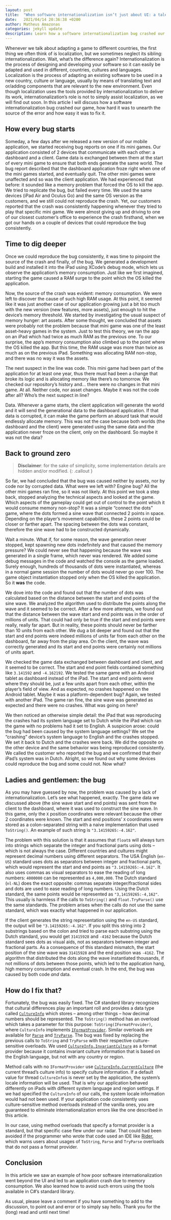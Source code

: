 ```yaml
---
layout: post
title:  "When software internationalization isn’t just about UI: a tale of how a parsing error crashed our game"
date:   2021/04/14 20:36:38 +0200
author: Matheus Amazonas
categories: jekyll update
description: Learn how a software internationalization bug crashed our game, how hard it was to unearth the source of the error and how easy it was to fix it.
---
```

Whenever we talk about adapting a game to different countries, the first thing we often think of is localization, but we sometimes neglect its sibling: internationalization. Wait, what’s the difference again? Internationalization is the process of designing and developing your software so it can easily be adapted and used in different, countries, cultures and languages. Localization is the process of adapting an existing software to be used in a new country, culture or language, usually by means of translating text and or/adding components that are relevant to the new environment. Even though localization uses the tools provided by internationalization to deliver its work, internationalization’s role is not to simply assist localization, as we will find out soon. In this article I will discuss how a software internationalization bug crashed our game, how hard it was to unearth the source of the error and how easy it was to fix it.

## How every bug starts

Someday, a few days after we released a new version of our mobile application, we started receiving bug reports on one if its mini games. Our application consisted of 2 devices that communicate with each other: a dashboard and a client. Game data is exchanged between them at the start of every mini game to ensure that both ends generate the same world. The bug report described that the dashboard application froze right when one of the mini games started, and eventually quit. The other mini games were unaffected and so was the client application. We had experienced that before: it sounded like a memory problem that forced the OS to kill the app. We tried to replicate the bug, but failed every time. We used the same devices (iPad Air and Oculus Go) and the same OS version as the customers, and we still could not reproduce the crash. Yet, our customers reported that the crash was consistently happening whenever they tried to play that specific mini game. We were almost giving up and driving to one of our closest customer’s office to experience the crash firsthand, when we got our hands on a couple of devices that could reproduce the bug consistently.

## Time to dig deeper

Once we could reproduce the bug consistently, it was time to pinpoint the source of the crash and finally, of the bug. We generated a development build and installed it into the iPad using XCode’s debug mode, which lets us observe the application’s memory consumption. Just like we first imagined, starting the game caused a RAM surge to the point which the OS killed the application.

Now, the source of the crash was evident: memory consumption. We were left to discover the cause of such high RAM usage. At this point, it seemed like it was just another case of our application growing just a bit too much with the new version (new features, more assets), just enough to hit the device’s memory threshold. We started by investigating the usual suspect of memory hunger: art assets. After some thought, we concluded that assets were probably not the problem because that mini game was one of the least asset-heavy games in the system. Just to test this theory, we ran the app on an iPad which had twice as much RAM as the previous one. To our surprise, the app’s memory consumption also climbed up to the point where the OS killed the app. But this time, the RAM usage was more than twice as much as on the previous iPad. Something was allocating RAM non-stop, and there was no way it was the assets.

The next suspect in the line was code. This mini game had been part of the application for at least one year, thus there must had been a change that broke its logic and is allocating memory like there’s no tomorrow. We checked our repository’s history and… there were no changes in that mini game. At all. Neither code, nor asset changes. Maybe it was not the code after all? Who’s the next suspect in line?

Data. Whenever a game starts, the client application will generate the world and it will send the generational data to the dashboard application. If that data is corrupted, it can make the game perform an absurd task that would endlessly allocate memory. This was not the case because both worlds (the dashboard and the client) were generated using the same data and the application never froze on the client, only on the dashboard. So maybe it was not the data?

## Back to ground zero

> **Disclaimer**: for the sake of simplicity, some implementation details are hidden and/or modified.
{: .callout }

So far, we had concluded that the bug was caused neither by assets, nor by code nor by corrupted data. What were we left with? Engine bug? All the other mini games ran fine, so it was not likely. At this point we took a step back, stopped analyzing the technical aspects and looked at the game. Which aspects of the gameplay could get out of control to the point which it would consume memory non-stop? It was a simple “connect the dots” game, where the dots formed a sine wave that connected 2 points in space. Depending on the player’s movement capabilities, these 2 points could be closer or farther apart. The spacing between the dots was constant, therefore the sine wave had to be constructed dynamically.

Wait a minute. What if, for some reason, the wave generation never stopped, kept spawning new dots indefinitely and that caused the memory pressure? We could never see that happening because the wave was generated in a single frame, which never was rendered. We added some debug messages in the code and watched the console as the game loaded. Surely enough, hundreds of thousands of dots were instantiated, whereas in a normal game session the number of dots would never go over 100. The game object instantiation stopped only when the OS killed the application. So it **was** the code.

We dove into the code and found out that the number of dots was calculated based on the distance between the start and end points of the sine wave. We analyzed the algorithm used to distribute the points along the wave and it seemed to be correct. After a few more attempts, we found out that the distance between the wave start and end points was in the order of millions of units. That could had only be true if the start and end points were really, really far apart. But in reality, these points should never be farther than 10 units from each other. We dug a bit deeper and found out that the start and end points were indeed millions of units far from each other on the dashboard, far away from the play area. On the client, the wave was correctly generated and its start and end points were certainly not millions of units apart.

We checked the game data exchanged between dashboard and client, and it seemed to be correct. The start and end point fields contained something like `3.141592` and `-4.162192`. We tested the same game with an Android tablet as dashboard instead of the iPad. The start and end points were where they should be, just a few units apart from each other, within the player’s field of view. And as expected, no crashes happened on the Android tablet. Maybe it was a platform-dependent bug? Again, we tested with another iPad. The game ran fine, the sine wave was generated as expected and there were no crashes. What was going on here?

We then noticed an otherwise simple detail: the iPad that was reproducing the crashes had its system language set to Dutch while the iPad which ran the game with no problems had it set to English. A suspicion arose: could the bug had been caused by the system language settings? We set the “crashing” device’s system language to English and the crashes stopped. We set it back to Dutch and the crashes were back. We did the opposite on the other device and the same behavior was being reproduced consistently. We called the customer who reported the bug and we confirmed that their iPad’s system was in Dutch. Alright, so we found out why some devices could reproduce the bug and some could not. Now what?

## Ladies and gentlemen: the bug

As you may have guessed by now, the problem was caused by a lack of internationalization. Let’s see what happened, exactly. The game data we discussed above (the sine wave start and end points) was sent from the client to the dashboard, where it was used to construct the sine wave. In this game, only the `X` position coordinates were relevant because the other 2 coordinates were known. The start and end positions’ `X` coordinates were stored as a colon-separated string with a naive implementation that used `ToString()`. An example of such string is `"3.14159265:-4.162"`.

The problem with this solution is that it assumes that `float`s will always turn into strings which separate the integer and fractional parts using dots – which is not always the case. Different countries and cultures might represent decimal numbers using different separators. The USA English (`en-US`) standard uses dots as separators between integer and fractional parts, which would represent the start and end points as `"3.14159265:-4.162"`. It also uses commas as visual separators to ease the reading of long numbers: `4000000` can be represented as `4,000,000`. The Dutch standard (`nl-NL`) does the exact opposite: commas separate integer/fractional sides and dots are used to ease reading of long numbers. Using the Dutch standard, the same points would be represented as `"3,14159265:-4,162"`. This usually is harmless if the calls to `ToString()` and `float.TryParse()` use the same standards. The problem arises when the calls do not use the same standard, which was exactly what happened in our application.

If the client generates the string representation using the `en-US` standard, the output will be `"3.14159265:-4.162"`. If you split this string into 2 substrings based on the colon and tried to parse each substring using the Dutch standard, you would get `31415928` and `-4162` because the Dutch standard sees dots as visual aids, not as separators between integer and fractional parts. As a consequence of this standard mismatch, the start position of the sine wave was `31415928` and the end position was `-4162`. The algorithm that distributed the dots along the wave instantiated thousands, if not millions of dots between those points, which led to the application hang, high memory consumption and eventual crash. In the end, the bug was caused by both code *and* data.

## How do I fix that?

Fortunately, the bug was easily fixed. The C# standard library recognizes that cultural differences play an important roll and provides a data type called [`CultureInfo`](https://docs.microsoft.com/en-us/dotnet/api/system.globalization.cultureinfo?view=net-5.0) which stores – among other things – how decimal numbers should be represented. The `ToString()` method has an overload which takes a parameter for this purpose: `ToString(IFormatProvider)`, where `CultureInfo` implements [`IFormatProvider`](https://docs.microsoft.com/en-us/dotnet/api/system.iformatprovider?view=net-5.0). Similar overloads are available for [`Parse`](https://docs.microsoft.com/en-us/dotnet/api/system.single.parse?view=net-5.0#System_Single_Parse_System_String_System_Globalization_NumberStyles_System_IFormatProvider_) and [`TryParse`](https://docs.microsoft.com/en-us/dotnet/api/system.single.tryparse?view=net-5.0#System_Single_TryParse_System_String_System_Globalization_NumberStyles_System_IFormatProvider_System_Single__). The bug was fixed by replacing the previous calls to `ToString` and `TryParse` with their respective culture-sensitive overloads. We used [`CultureInfo.InvariantCulture`](https://docs.microsoft.com/en-us/dotnet/api/system.globalization.cultureinfo.invariantculture?view=net-5.0) as a format provider because it contains invariant culture information that is based on the English language, but not with any country or region.

Method calls with no `IFormatProvider` use [`CultureInfo.CurrentCulture`](https://docs.microsoft.com/en-us/dotnet/api/system.globalization.cultureinfo.currentculture?view=net-5.0) (the current thread’s culture info) to specify culture information. If a default value for thread `CultureInfo`s is never set by the application, the system’s locale information will be used. That is why our application behaved differently on iPads with different system language and region settings. If we had specified the `CultureInfo` of our calls, the system locale information would had not been used. If your application code consistently uses culture-sensitive method overloads instead of the vanilla ones, you are guaranteed to eliminate internationalization errors like the one described in this article.

In our case, using method overloads that specify a format provider is a standard, but that specific case flew under our radar. That could had been avoided if the programmer who wrote that code used an IDE like [Rider](https://www.jetbrains.com/rider/), which warns users about usages of `ToString`, `Parse` and `TryParse` overloads that do not pass a format provider.

## Conclusion

In this article we saw an example of how poor software internationalization went beyond the UI and led to an application crash due to memory consumption. We also learned how to avoid such errors using the tools available in C#’s standard library.

As usual, please leave a comment if you have something to add to the discussion, to point out and error or to simply say hello. Thank you for the (long) read and until next time!